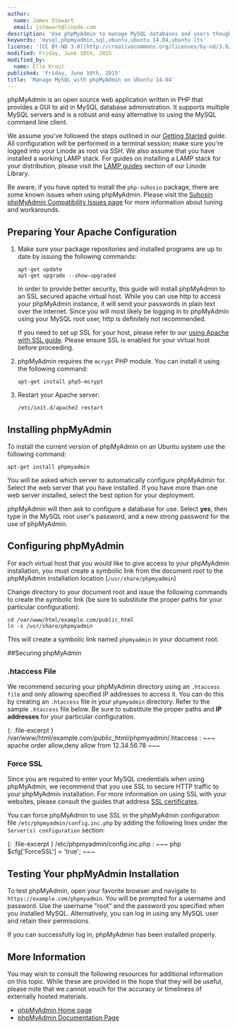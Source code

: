 ```yaml
---
author:
  name: James Stewart
  email: jstewart@linode.com
description: 'Use phpMyAdmin to manage MySQL databases and users though a web interface.'
keywords: 'mysql,phpmyadmin,sql,ubuntu,ubuntu 14.04,ubuntu lts'
license: '[CC BY-ND 3.0](http://creativecommons.org/licenses/by-nd/3.0/us/)'
modified: Friday, June 10th, 2015
modified_by:
  name: Elle Krout
published: 'Friday, June 10th, 2015'
title: 'Manage MySQL with phpMyAdmin on Ubuntu 14.04'
---
```


phpMyAdmin is an open source web application written in PHP that provides a GUI to aid in MySQL database administration. It supports multiple MySQL servers and is a robust and easy alternative to using the MySQL command line client.

We assume you've followed the steps outlined in our [Getting Started](/docs/getting-started/) guide. All configuration will be performed in a terminal session; make sure you're logged into your Linode as root via SSH. We also assume that you have installed a working LAMP stack. For guides on installing a LAMP stack for your distribution, please visit the [LAMP guides](/docs/lamp-guides/) section of our Linode Library.

Be aware, if you have opted to install the `php-suhosin` package, there are some known issues when using phpMyAdmin. Please visit the [Suhosin phpMyAdmin Compatibility Issues page](http://www.hardened-php.net/hphp/troubleshooting.html) for more information about tuning and workarounds.


## Preparing Your Apache Configuration

1.  Make sure your package repositories and installed programs are up to date by issuing the following commands:

        apt-get update
        apt-get upgrade --show-upgraded

    In order to provide better security, this guide will install phpMyAdmin to an SSL secured apache virtual host. While you can use http to access your phpMyAdmin instance, it will send your passwords in plain text over the internet. Since you will most likely be logging in to phpMyAdmin using your MySQL root user, http is definitely not recommended.

    If you need to set up SSL for your host, please refer to our [using Apache with SSL guide](/docs/web-servers/apache/ssl-guides/). Please ensure SSL is enabled for your virtual host before proceeding.

2.  phpMyAdmin requires the `mcrypt` PHP module. You can install it using the following command:

        apt-get install php5-mcrypt

3.  Restart your Apache server:

        /etc/init.d/apache2 restart

## Installing phpMyAdmin

To install the current version of phpMyAdmin on an Ubuntu system use the following command:

    apt-get install phpmyadmin

You will be asked which server to automatically configure phpMyAdmin for. Select the web server that you have installed. If you have more than one web server installed, select the best option for your deployment.

phpMyAdmin will then ask to configure a database for use. Select **yes**, then type in the MySQL root user's password, and a new strong password for the use of phpMyAdmin.

## Configuring phpMyAdmin

For each virtual host that you would like to give access to your phpMyAdmin installation, you must create a symbolic link from the document root to the phpMyAdmin installation location (`/usr/share/phpmyadmin`)

Change directory to your document root and issue the following commands to create the symbolic link (be sure to substitute the proper paths for your particular configuration):

    cd /var/www/html/example.com/public_html
    ln -s /usr/share/phpmyadmin

This will create a symbolic link named `phpmyadmin` in your document root.

##Securing phpMyAdmin

### .htaccess File

We recommend securing your phpMyAdmin directory using an `.htaccess file` and only allowing specified IP addresses to access it. You can do this by creating an `.htaccess` file in your `phpmyadmin` directory. Refer to the sample `.htaccess` file below. Be sure to substitute the proper paths and **IP addresses** for your particular configuration.

{: .file-excerpt }
/var/www/html/example.com/public_html/phpmyadmin/.htaccess
:   ~~~ apache
    order allow,deny
    allow from 12.34.56.78
    ~~~

### Force SSL

Since you are required to enter your MySQL credentials when using phpMyAdmin, we recommend that you use SSL to secure HTTP traffic to your phpMyAdmin installation. For more information on using SSL with your websites, please consult the guides that address [SSL certificates](/docs/security/ssl//).

You can force phpMyAdmin to use SSL in the phpMyAdmin configuration file `/etc/phpmyadmin/config.inc.php` by adding the following lines under the `Server(s) configuration` section:

{: .file-excerpt }
/etc/phpmyadmin/config.inc.php
:   ~~~ php
    $cfg['ForceSSL'] = 'true';
    ~~~

Testing Your phpMyAdmin Installation
------------------------------------

To test phpMyAdmin, open your favorite browser and navigate to `https://example.com/phpmyadmin`. You will be prompted for a username and password. Use the username "root" and the password you specified when you installed MySQL. Alternatively, you can log in using any MySQL user and retain their permissions.

If you can successfully log in, phpMyAdmin has been installed properly.

More Information
----------------

You may wish to consult the following resources for additional information on this topic. While these are provided in the hope that they will be useful, please note that we cannot vouch for the accuracy or timeliness of externally hosted materials.

- [phpMyAdmin Home page](http://www.phpmyadmin.net/home_page/index.php)
- [phpMyAdmin Documentation Page](http://www.phpmyadmin.net/home_page/docs.php)



